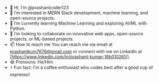 - 👋 Hi, I’m @prashantcoder123
- 👀 I’m interested in MERN Stack development, machine learning, and open-source projects.
- 🌱 I’m currently learning Machine Learning and exploring AI/ML with Python.
- 💞️ I’m looking to collaborate on innovative web apps, open-source projects, or ML-based projects.
- 📫 How to reach me You can reach me via email at prashantkum7676@gmail.com or connect with me on LinkedIn at [https://www.linkedin.com/in/prashant-kumar-16b010261/].
- 😄 Pronouns: He/Him
- ⚡ Fun fact: I'm a coffee enthusiast who codes best after a good cup of espresso!

<!---
prashantcoder123/prashantcoder123 is a ✨ special ✨ repository because its `README.md` (this file) appears on your GitHub profile.
You can click the Preview link to take a look at your changes.
--->
